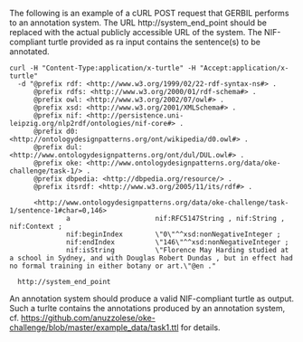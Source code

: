 The following is an example of a cURL POST request that GERBIL performs to an annotation system.
The URL http://system_end_point should be replaced with the actual publicly accessible URL of the system.
The NIF-compliant turtle provided as ra input contains the sentence(s) to be annotated.

```
curl -H "Content-Type:application/x-turtle" -H "Accept:application/x-turtle" 
  -d "@prefix rdf: <http://www.w3.org/1999/02/22-rdf-syntax-ns#> .
      @prefix rdfs: <http://www.w3.org/2000/01/rdf-schema#> .
      @prefix owl: <http://www.w3.org/2002/07/owl#> .
      @prefix xsd: <http://www.w3.org/2001/XMLSchema#> .
      @prefix nif: <http://persistence.uni-leipzig.org/nlp2rdf/ontologies/nif-core#> .
      @prefix d0: <http://ontologydesignpatterns.org/ont/wikipedia/d0.owl#> .
      @prefix dul: <http://www.ontologydesignpatterns.org/ont/dul/DUL.owl#> .
      @prefix oke: <http://www.ontologydesignpatterns.org/data/oke-challenge/task-1/> .
      @prefix dbpedia: <http://dbpedia.org/resource/> .
      @prefix itsrdf: <http://www.w3.org/2005/11/its/rdf#> .

      <http://www.ontologydesignpatterns.org/data/oke-challenge/task-1/sentence-1#char=0,146>
              a                     nif:RFC5147String , nif:String , nif:Context ;
              nif:beginIndex        \"0\"^^xsd:nonNegativeInteger ;
              nif:endIndex          \"146\"^^xsd:nonNegativeInteger ;
              nif:isString          \"Florence May Harding studied at a school in Sydney, and with Douglas Robert Dundas , but in effect had no formal training in either botany or art.\"@en ." 
          
  http://system_end_point
```
  
An annotation system should produce a valid NIF-compliant turtle as output. Such a turlte contains the annotations produced by 
an annotation system, cf. https://github.com/anuzzolese/oke-challenge/blob/master/example_data/task1.ttl for details.
